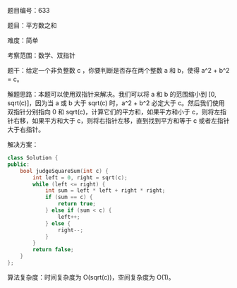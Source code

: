 题目编号：633

题目：平方数之和

难度：简单

考察范围：数学、双指针

题干：给定一个非负整数 c ，你要判断是否存在两个整数 a 和 b，使得 a^2 + b^2 = c。

解题思路：本题可以使用双指针来解决。我们可以将 a 和 b 的范围缩小到 [0, sqrt(c)]，因为当 a 或 b 大于 sqrt(c) 时，a^2 + b^2 必定大于 c。然后我们使用双指针分别指向 0 和 sqrt(c)，计算它们的平方和，如果平方和小于 c，则将左指针右移，如果平方和大于 c，则将右指针左移，直到找到平方和等于 c 或者左指针大于右指针。

解决方案：

```cpp
class Solution {
public:
    bool judgeSquareSum(int c) {
        int left = 0, right = sqrt(c);
        while (left <= right) {
            int sum = left * left + right * right;
            if (sum == c) {
                return true;
            } else if (sum < c) {
                left++;
            } else {
                right--;
            }
        }
        return false;
    }
};
```

算法复杂度：时间复杂度为 O(sqrt(c))，空间复杂度为 O(1)。